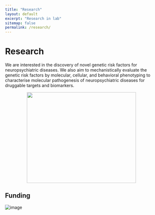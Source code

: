```yaml
---
title: "Research"
layout: default
excerpt: "Research in lab"
sitemap: false
permalink: /research/
---
```


# Research

We are interested in the discovery of novel genetic risk factors for neuropsychiatric diseases. We also aim to mechanistically evaluate the genetic risk factors by molecular, cellular, and behavioral phenotyping to characterise molecular pathogenesis of neuropsychiatric diseases for druggable targets and biomarkers. 

<p align="center">
  <img width="360" height="300" src="https://user-images.githubusercontent.com/85668203/125240895-5af23b80-e308-11eb-89b8-4b706cd012c5.png">
</p>


## Funding

![image](https://user-images.githubusercontent.com/85668203/144707677-581589bb-bf52-454e-8c3d-e898fec37a5c.png)


